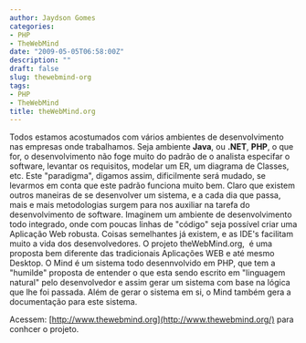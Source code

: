 ```yaml
---
author: Jaydson Gomes
categories:
- PHP
- TheWebMind
date: "2009-05-05T06:58:00Z"
description: ""
draft: false
slug: thewebmind-org
tags:
- PHP
- TheWebMind
title: theWebMind.org
---
```


Todos estamos acostumados com vários ambientes de desenvolvimento nas empresas onde trabalhamos.
Seja ambiente **Java**, ou **.NET**, **PHP**, o que for, o desenvolvimento não foge muito do padrão de o analista especifar o software,
levantar os requisitos, modelar um ER, um diagrama de Classes, etc.
Este "paradigma", digamos assim, dificilmente será mudado, se levarmos em conta que este padrão funciona muito bem.
Claro que existem outros maneiras de se desenvolver um sistema, e a cada dia que passa, mais e mais metodologias surgem para nos auxiliar na tarefa do desenvolvimento de software.
Imaginem um ambiente de desenvolvimento todo integrado, onde com poucas linhas de "código" seja possível criar uma Aplicação Web robusta.
Coisas semelhantes já existem, e as IDE's facilitam muito a vida dos desenvolvedores.
O projeto theWebMind.org,  é uma proposta bem diferente das tradicionais Aplicações WEB e até mesmo Desktop.
O Mind é um sistema todo desennvolvido em PHP, que tem a "humilde" proposta de entender o que esta sendo escrito em "linguagem natural"
pelo desenvolvedor e assim gerar um sistema com base na lógica que lhe foi passada.
Além de gerar o sistema em si, o Mind também gera a documentação para este sistema.

Acessem: [http://www.thewebmind.org](http://www.thewebmind.org/) para conhcer o projeto.
